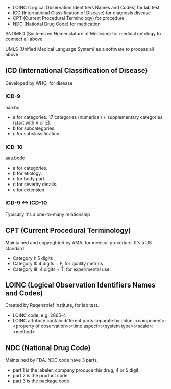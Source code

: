 - LOINC (Logical Observation Identifiers Names and Codes) for lab test
- ICD (International Classification of Disease) for diagnosis disease
- CPT (Current Procedural Terminology) for procedure
- NDC (National Drug Code) for medication

SNOMED (Systemized Nomenclature of Medicine) for medical ontology to connect all above

UMLS (Unified Medical Language System) as a software to process all above
## ICD (International Classification of Disease)
Developed by WHO, for disease
### ICD-9
aaa.bc
- a for categories. 17 categories (numerical) + supplementary categories (start with V or E). 
- b for subcategories.
- c for subclassification. 
### ICD-10
aaa.bcde
- a for categories.
- b for etiology.
- c for body part.
- d for severity details.
- e for extension.
### ICD-9 <-> ICD-10
Typically it's a one-to-many relationship
## CPT (Current Procedural Terminology)
Maintained and copyrighted by AMA, for medical procedure. It's a US standard. 
- Category I: 5 digits
- Category II: 4 digits + F, for quality metrics
- Category III: 4 digits + T, for experimental use
## LOINC (Logical Observation Identifiers Names and Codes)
Created by Regenstrief Institute, for lab test. 
- LOINC code, e.g. 2865-4
- LOINC attribute contain different parts separate by colon, \<component\>:\<property of observation\>:\<time aspect\>:\<system type\>:\<scale\>:\<method\>
## NDC (National Drug Code)
Maintained by FDA. NDC code have 3 parts,
- part 1 is the labeler, company produce this drug, 4 or 5 digit.
- part 2 is the product code
- part 3 is the package code